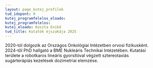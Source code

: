 ```yaml
---
layout: page_kutej_profilok
tud_idopont: 0
kutej_programfelelos_eloado: 
kutej_programfelelos: 
kutej_eloado: Koszta Enikő
tud_title: Kutatók éjszakája 2025
---
```


2020-tól dolgozik az Országos Onkológiai Intézetben orvosi fizikusként. 2024-től PhD hallgató a BME Nukleáris Technikai Intézetében. Kutatási területe a robotkaros lineáris gyorsítóval végzett sztereotaxiás sugárterápiás kezelések dozimetriai elemzése.
